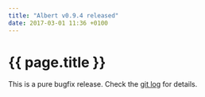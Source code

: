 ```yaml
---
title: "Albert v0.9.4 released"
date: 2017-03-01 11:36 +0100
---
```


# {{ page.title }}

This is a pure bugfix release. Check the [git log](https://github.com/albertlauncher/albert/commits/v0.9.4) for details.
